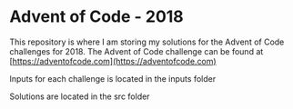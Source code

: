 # Advent of Code - 2018

This repository is where I am storing my solutions for the Advent of Code challenges
for 2018. The Advent of Code challenge can be found at [https://adventofcode.com](https://adventofcode.com)

Inputs for each challenge is located in the inputs folder

Solutions are located in the src folder
